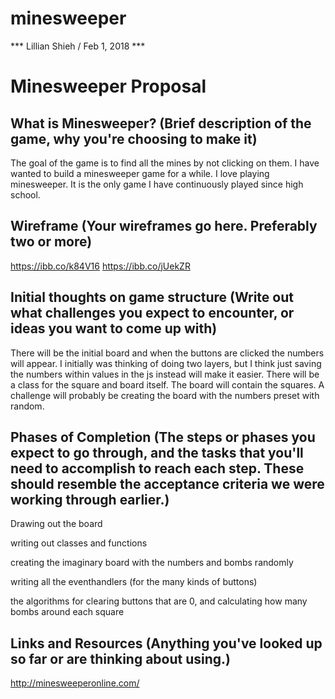 # minesweeper

*** Lillian Shieh / Feb 1, 2018 ***  

# Minesweeper Proposal  
## What is Minesweeper?  (Brief description of the game, why you're choosing to make it)  
The goal of the game is to find all the mines by not clicking on them.  I have wanted to build a minesweeper game for a while.  I love playing minesweeper.  It is the only game I have continuously played since high school.
## Wireframe  (Your wireframes go here. Preferably two or more) 
https://ibb.co/k84V16
https://ibb.co/jUekZR

## Initial thoughts on game structure  (Write out what challenges you expect to encounter, or ideas you want to come up with)

There will be the initial board and when the buttons are clicked the numbers will appear.  I initially was thinking of doing two layers, but I think just saving the numbers within values in the js instead will make it easier.  There will be a class for the square and board itself.  The board will contain the squares.  A challenge will probably be creating the board with the numbers preset with random.

## Phases of Completion  (The steps or phases you expect to go through, and the tasks that you'll need to accomplish to reach each step. These should resemble the acceptance criteria we were working through earlier.)  
Drawing out the board

writing out classes and functions

creating the imaginary board with the numbers and bombs randomly

writing all the eventhandlers (for the many kinds of buttons)

the algorithms for clearing buttons that are 0, and calculating how many bombs around each square


## Links and Resources  (Anything you've looked up so far or are thinking about using.)
http://minesweeperonline.com/
